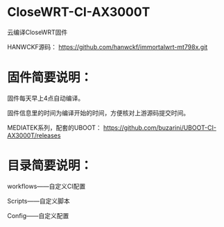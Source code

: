 # CloseWRT-CI-AX3000T
云编译CloseWRT固件

HANWCKF源码：
https://github.com/hanwckf/immortalwrt-mt798x.git

# 固件简要说明：

固件每天早上4点自动编译。

固件信息里的时间为编译开始的时间，方便核对上游源码提交时间。

MEDIATEK系列，配套的UBOOT：
https://github.com/buzarini/UBOOT-CI-AX3000T/releases

# 目录简要说明：

workflows——自定义CI配置

Scripts——自定义脚本

Config——自定义配置
